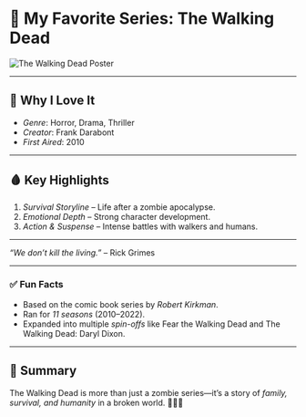 # 🧟 My Favorite Series: The Walking Dead

![The Walking Dead Poster](https://upload.wikimedia.org/wikipedia/en/1/13/The_Walking_Dead_season_1_poster.jpg)

---

## 🌟 Why I Love It
- *Genre*: Horror, Drama, Thriller  
- *Creator*: Frank Darabont  
- *First Aired*: 2010  

---

## 🩸 Key Highlights
1. *Survival Storyline* – Life after a zombie apocalypse.  
2. *Emotional Depth* – Strong character development.  
3. *Action & Suspense* – Intense battles with walkers and humans.  

---

*“We don’t kill the living.”* – Rick Grimes  


---

### ✅ Fun Facts
- Based on the comic book series by *Robert Kirkman*.  
- Ran for *11 seasons* (2010–2022).  
- Expanded into multiple *spin-offs* like Fear the Walking Dead and The Walking Dead: Daryl Dixon.  

---

## 📌 Summary
The Walking Dead is more than just a zombie series—it’s a story of *family, survival, and humanity* in a broken world. 🧟‍♂️🔥
